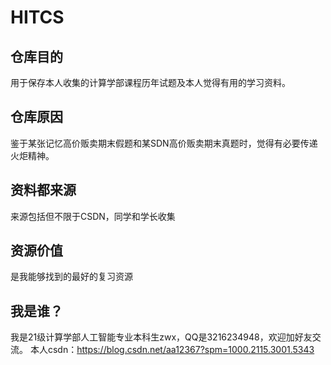 # HITCS
## 仓库目的

用于保存本人收集的计算学部课程历年试题及本人觉得有用的学习资料。

## 仓库原因

鉴于某张记忆高价贩卖期末假题和某SDN高价贩卖期末真题时，觉得有必要传递火炬精神。

## 资料都来源

来源包括但不限于CSDN，同学和学长收集

## 资源价值

是我能够找到的最好的复习资源

## 我是谁？

我是21级计算学部人工智能专业本科生zwx，QQ是3216234948，欢迎加好友交流。
本人csdn：https://blog.csdn.net/aa12367?spm=1000.2115.3001.5343

